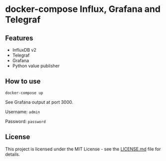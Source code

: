 # docker-compose Influx, Grafana and Telegraf

## Features
- InfluxDB v2
- Telegraf
- Grafana
- Python value publisher

## How to use

```shell
docker-compose up
```

See Grafana output at port 3000.

Username: `admin`

Password: `password`

## License

This project is licensed under the MIT License - see the [LICENSE.md](LICENSE.md) file for details.
